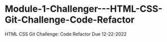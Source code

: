 # Module-1-Challenger---HTML-CSS-Git-Challenge-Code-Refactor
HTML CSS Git Challenge: Code Refactor Due 12-22-2022
